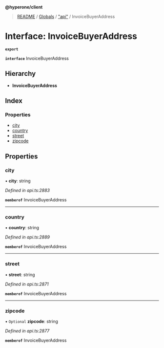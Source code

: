 **@hyperone/client**

> [README](../README.md) / [Globals](../globals.md) / ["api"](../modules/_api_.md) / InvoiceBuyerAddress

# Interface: InvoiceBuyerAddress

**`export`** 

**`interface`** InvoiceBuyerAddress

## Hierarchy

* **InvoiceBuyerAddress**

## Index

### Properties

* [city](_api_.invoicebuyeraddress.md#city)
* [country](_api_.invoicebuyeraddress.md#country)
* [street](_api_.invoicebuyeraddress.md#street)
* [zipcode](_api_.invoicebuyeraddress.md#zipcode)

## Properties

### city

•  **city**: string

*Defined in api.ts:2883*

**`memberof`** InvoiceBuyerAddress

___

### country

•  **country**: string

*Defined in api.ts:2889*

**`memberof`** InvoiceBuyerAddress

___

### street

•  **street**: string

*Defined in api.ts:2871*

**`memberof`** InvoiceBuyerAddress

___

### zipcode

• `Optional` **zipcode**: string

*Defined in api.ts:2877*

**`memberof`** InvoiceBuyerAddress
